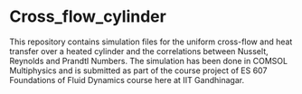 # Cross_flow_cylinder
This repository contains simulation files for the uniform cross-flow and heat transfer over a heated cylinder and the correlations between Nusselt, Reynolds and Prandtl Numbers. The simulation has been done in COMSOL Multiphysics and is submitted as part of the course project of ES 607 Foundations of Fluid Dynamics course here at IIT Gandhinagar. 
